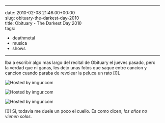 
---
date: 2010-02-08 21:46:00+00:00  
slug: obituary-the-darkest-day-2010  
title: Obituary - The Darkest Day 2010  
tags:  
- deathmetal  
- musica  
- shows  

---
  
Iba a escribir algo mas largo del recital de Obituary el jueves pasado, pero la verdad que ni ganas, les dejo unas fotos que saque entre cancion y cancion cuando paraba de revolear la peluca un rato [0].  
  
![Hosted by imgur.com](http://imgur.com/Ln6sEl.jpg)  
    
  
![Hosted by imgur.com](http://imgur.com/WP98zl.jpg)  
    
  
![Hosted by imgur.com](http://imgur.com/JC0DSl.jpg)  
  
[0] Si, todavia me duele un poco el cuello. Es como dicen, _los años no vienen solos_.  
